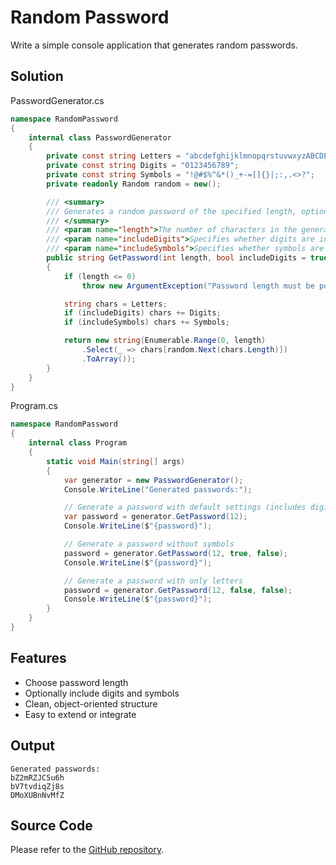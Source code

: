 # Random Password

Write a simple console application that generates random passwords.

## Solution

PasswordGenerator.cs

```csharp
namespace RandomPassword
{
    internal class PasswordGenerator
    {
        private const string Letters = "abcdefghijklmnopqrstuvwxyzABCDEFGHIJKLMNOPQRSTUVWXYZ";
        private const string Digits = "0123456789";
        private const string Symbols = "!@#$%^&*()_+-=[]{}|;:,.<>?";
        private readonly Random random = new();

        /// <summary>
        /// Generates a random password of the specified length, optionally including digits and symbols
        /// </summary>
        /// <param name="length">The number of characters in the generated string</param>
        /// <param name="includeDigits">Specifies whether digits are included in the generated string</param>
        /// <param name="includeSymbols">Specifies whether symbols are included in the generated string</param>
        public string GetPassword(int length, bool includeDigits = true, bool includeSymbols = true)
        {
            if (length <= 0)
                throw new ArgumentException("Password length must be positive.");

            string chars = Letters;
            if (includeDigits) chars += Digits;
            if (includeSymbols) chars += Symbols;

            return new string(Enumerable.Range(0, length)
                .Select(_ => chars[random.Next(chars.Length)])
                .ToArray());
        }
    }
}

```

Program.cs

```csharp
namespace RandomPassword
{
    internal class Program
    {
        static void Main(string[] args)
        {
            var generator = new PasswordGenerator();
            Console.WriteLine("Generated passwords:");

            // Generate a password with default settings (includes digits and symbols)
            var password = generator.GetPassword(12);
            Console.WriteLine($"{password}");

            // Generate a password without symbols
            password = generator.GetPassword(12, true, false);
            Console.WriteLine($"{password}");

            // Generate a password with only letters
            password = generator.GetPassword(12, false, false);
            Console.WriteLine($"{password}");
        }
    }
}

```

## Features

- Choose password length
- Optionally include digits and symbols
- Clean, object-oriented structure
- Easy to extend or integrate

## Output

```
Generated passwords:
bZ2mRZJC5u6h
bV7tvdiqZj8s
DMoXUBnNvMfZ
```

## Source Code

Please refer to the [GitHub repository](https://github.com/musicvano/Tutorials/tree/main/RandomPassword).
